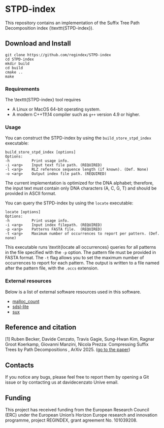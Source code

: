 # STPD-index

This repository contains an implementation of the Suffix Tree Path Decomposition index (\texttt{STPD-index}).

## Download and Install

~~~~
git clone https://github.com/regindex/STPD-index
cd STPD-index
mkdir build
cd build
cmake ..
make
~~~~

### Requirements

The \texttt{STPD-index} tool requires
* A Linux or MacOS 64-bit operating system.
* A modern C++11\14 compiler such as `g++` version 4.9 or higher.

### Usage

You can construct the STPD-index by using the `build_store_stpd_index` executable:
```
build_store_stpd_index [options]
Options:
-h          Print usage info.
-i <arg>    Input text file path. (REQUIRED)
-l <arg>    RLZ reference sequence length (if known). (Def. None)
-o <arg>    Output index file path. (REQUIRED)
```
The current implementation is optimized for the DNA alphabet; therefore, the input text must contain only DNA characters (A, C, G, T) and should be provided in ASCII format.

You can query the STPD-index by using the `locate` executable:
```
locate [options]
Options:
-h          Print usage info.
-i <arg>    Input index filepath. (REQUIRED)
-p <arg>    Patterns FASTA file.  (REQUIRED)
-t <arg>    Maximum number of occurrences to report per pattern. (Def. none)
```
This executable runs \textit{locate all occurrences} queries for all patterns in the file specified with the `-p` option. The pattern file must be provided in FASTA format. The `-t` flag allows you to set the maximum number of occurrences to report for each pattern.
The output is written to a file named after the pattern file, with the `.occs` extension.

### External resources

Below is a list of external software resources used in this software.

* [malloc_count](https://github.com/bingmann/malloc_count)
* [sdsl-lite](https://github.com/simongog/sdsl-lite)
* [sux](https://github.com/vigna/sux)

## Reference and citation 

[1] Ruben Becker, Davide Cenzato, Travis Gagie, Sung-Hwan Kim, Ragnar Groot Koerkamp, Giovanni Manzini, Nicola Prezza: Compressing Suffix Trees by Path Decompositions , ArXiv 2025. ([go to the paper](https://arxiv.org/abs/2506.14734))

## Contacts

If you notice any bugs, please feel free to report them by opening a Git issue or by contacting us at davidecenzato Unive email.

## Funding

This project has received funding from the European Research Council (ERC) under the European Union’s Horizon Europe research and innovation programme, project REGINDEX, grant agreement No. 101039208.